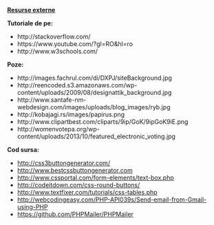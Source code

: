 <strong><u>Resurse externe</u> </strong><p></p><p></p>
<strong> Tutoriale de pe: </strong>
 <ul>
    <li> http://stackoverflow.com/ </li>
    <li> https://www.youtube.com/?gl=RO&hl=ro </li>
    <li> http://www.w3schools.com/ </li>
  </ul>
  
  <strong> Poze: </strong>
   <ul>
      <li> http://images.fachrul.com/di/DXPJ/siteBackground.jpg </li>
      <li>	http://reencoded.s3.amazonaws.com/wp-content/uploads/2009/08/designattik_background.jpg</li>
      <li>	http://www.santafe-nm-webdesign.com/images/uploads/blog_images/ryb.jpg</li>
      <li>	http://kobajagi.rs/images/papirus.png</li>
      <li>	http://www.clipartbest.com/cliparts/9ip/GoK/9ipGoK9iE.png</li>
      <li>	http://womenvotepa.org/wp-content/uploads/2013/10/featured_electronic_voting.jpg</li>
   </ul>
  
  <strong> Cod sursa: </strong>
     <ul>
         <li>	http://css3buttongenerator.com/</li>
         <li>	http://www.bestcssbuttongenerator.com</li>
         <li>	http://www.cssportal.com/form-elements/text-box.php</li>
         <li>	http://codeitdown.com/css-round-buttons/</li>
         <li>	http://www.textfixer.com/tutorials/css-tables.php</li>
         <li>	http://webcodingeasy.com/PHP-API039s/Send-email-from-Gmail-using-PHP</li>
         <li>	https://github.com/PHPMailer/PHPMailer</li>
     </ul>
  
     
